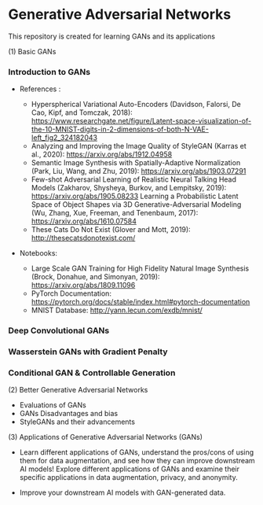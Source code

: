 # Generative Adversarial Networks

This repository is created for learning GANs and its applications

(1) Basic GANs

### Introduction to GANs

 * References :
    - Hyperspherical Variational Auto-Encoders (Davidson, Falorsi, De Cao, Kipf, and Tomczak, 2018): https://www.researchgate.net/figure/Latent-space-visualization-of-the-10-MNIST-digits-in-2-dimensions-of-both-N-VAE-left_fig2_324182043
    - Analyzing and Improving the Image Quality of StyleGAN (Karras et al., 2020): https://arxiv.org/abs/1912.04958
    - Semantic Image Synthesis with Spatially-Adaptive Normalization (Park, Liu, Wang, and Zhu, 2019): https://arxiv.org/abs/1903.07291
    -  Few-shot Adversarial Learning of Realistic Neural Talking Head Models (Zakharov, Shysheya, Burkov, and Lempitsky, 2019): https://arxiv.org/abs/1905.08233
    Learning a Probabilistic Latent Space of Object Shapes via 3D Generative-Adversarial Modeling (Wu, Zhang, Xue, Freeman, and Tenenbaum, 2017): https://arxiv.org/abs/1610.07584
    - These Cats Do Not Exist (Glover and Mott, 2019): http://thesecatsdonotexist.com/

 * Notebooks:
    - Large Scale GAN Training for High Fidelity Natural Image Synthesis (Brock, Donahue, and Simonyan, 2019): https://arxiv.org/abs/1809.11096
    - PyTorch Documentation: https://pytorch.org/docs/stable/index.html#pytorch-documentation
    - MNIST Database: http://yann.lecun.com/exdb/mnist/


### Deep Convolutional GANs
### Wasserstein GANs with Gradient Penalty
### Conditional GAN & Controllable Generation

(2) Better Generative Adversarial Networks 

* Evaluations of GANs
* GANs Disadvantages and bias
* StyleGANs and their advancements

(3)  Applications of Generative Adversarial Networks (GANs)

* Learn different applications of GANs, understand the pros/cons of using them for data augmentation, and see how they can improve downstream AI models! Explore different applications of GANs and examine their specific applications in data augmentation, privacy, and anonymity.

* Improve your downstream AI models with GAN-generated data.
